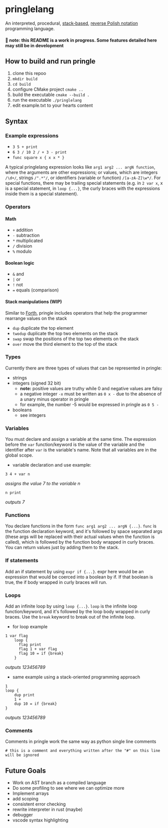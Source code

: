 # pringlelang

An interpreted, procedural, [stack-based](https://en.wikipedia.org/wiki/Stack-oriented_programming), [reverse Polish notation](https://en.wikipedia.org/wiki/Reverse_Polish_notation) programming language.

#### :memo: **note:** this README is a work in progress. Some features detailed here may still be in development



## How to build and run pringle
1. clone this repoo
2. `mkdir build`
3. `cd build`
4. configure CMake project `cmake ..`
5. build the executable `cmake --build .`
6. run the executable `./pringlelang`
7. edit example.txt to your hearts content


## Syntax
### Example expressions 
* `3 5 + print`
* `6 3 / 10 2 / + 3 - print`
* `func square x { x x * }`

A typical pringlelang expression looks like `arg1 arg2 ... argN function`, where the arguments are other expressions; or values, which are integers ``/\d+/``, strings ``/".*"/``, or identifiers (variable or function) ``/[a-zA-Z]\w*/``. For special functions, there may be trailing special statements (e.g. in `2 var x`, x is a special statement, in `loop {...}`, the curly braces with the expressions inside them is a special statement).
  
  
### Operators
#### Math
- `+` addition
- `-` subtraction
- `*` multiplicated
- `/` division
- `%` modulo

#### Boolean logic
- `&` and
- `|` or
- `!` not
- `=` equals (comparison)

#### Stack manipulations (WIP)
Similar to [Forth](https://www.forth.com/starting-forth/2-stack-manipulation-operators-arithmetic/), pringle includes operators that help the programmer rearrange values on the stack
- ``dup`` duplicate the top element
- ``twodup`` duplicate the top two elements on the stack
- ``swap`` swap the positions of the top two elements on the stack
- ``over`` move the third element to the top of the stack


### Types
Currently there are three types of values that can be represented in pringle:
- strings
- integers (signed 32 bit)
  - **note:** positive values are truthy while 0 and negative values are falsy  
  - a negative integer ``-x`` must be written as ``0 x -`` due to the absence of a unary minus operator in pringle
  - for example, the number -5 would be expressed in pringle as ``0 5 -``
- booleans
  - see integers

### Variables
You must declare and assign a variable at the same time. The expression before the `var` function/keyword is the value of the variable and the identifier after `var` is the variable's name. Note that all variables are in the global scope.
* variable declaration and use example: 
```
3 4 + var n 
```
*assigns the value 7 to the variable n*

```
n print
```
*outputs 7*


### Functions
You declare functions in the form `func arg1 arg2 ... argN {...}`. `func` is the function declaration keyword, and it's followed by space separated args (these args will be replaced with their actual values when the function is called), which is followed by the function body wrapped in curly braces. You can return values just by adding them to the stack.


### If statements
Add an if statement by using `expr if {...}`. expr here would be an expression that would be coerced into a boolean by if. If that boolean is true, the if body wrapped in curly braces will run.


### Loops
Add an infinite loop by using `loop {...}`. `loop` is the infinite loop function/keyword, and it's followed by the loop body wrapped in curly braces. Use the `break` keyword to break out of the infinite loop.
* for loop example
```
1 var flag
    loop {
      flag print
      flag 1 + var flag
      flag 10 = if {break}
    }
 ```
*outputs 123456789*
* same example using a stack-oriented programming approach
```
1
loop {
    dup print
    1 +
    dup 10 = if {break}
}
```
*outputs 123456789*

### Comments
Comments in pringle work the same way as python single line comments

```# this is a comment and everything written after the "#" on this line will be ignored```



## Future Goals

- Work on AST branch as a compiled language
- Do some profiling to see where we can optimize more
- Implement arrays
- add scoping
- consistent error checking
- rewrite interpreter in rust (maybe)
- debugger
- vscode syntax highlighting
